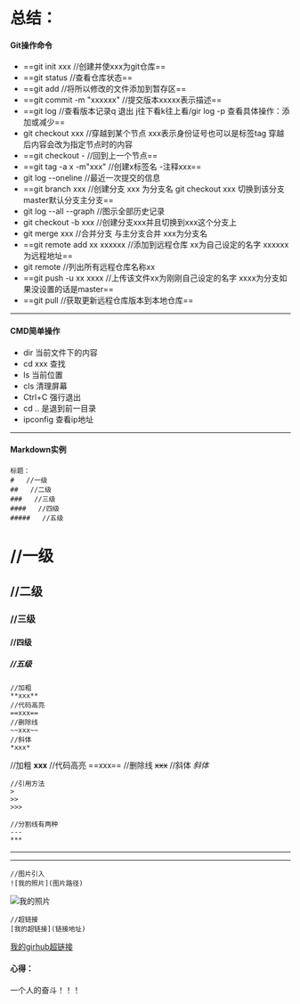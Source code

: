 # 总结：

#### Git操作命令

- ==git init xxx   //创建并使xxx为git仓库==
- ==git status     //查看仓库状态==
- ==git add     //将所以修改的文件添加到暂存区==
- ==git commit -m "xxxxxx"           //提交版本xxxxx表示描述==
- ==git log              //查看版本记录q 退出 j往下看k往上看/gir log -p 查看具体操作：添加或减少==
- git  checkout  xxx               //穿越到某个节点        xxx表示身份证号也可以是标签tag   穿越后内容会改为指定节点时的内容
- ==git  checkout  -                  //回到上一个节点==
- ==git tag  -a  x  -m"xxx"         //创建x标签名  -注释xxx==
- git log --oneline               //最近一次提交的信息
- ==git branch   xxx          //创建分支   xxx 为分支名   git  checkout  xxx   切换到该分支     master默认分支主分支==
- git log --all --graph          //图示全部历史记录
- git checkout -b  xxx           //创建分支xxx并且切换到xxx这个分支上
- git merge  xxx                 //合并分支       与主分支合并          xxx为分支名
- ==git remote add xx xxxxxx             //添加到远程仓库 xx为自己设定的名字     xxxxxx为远程地址==
- git remote               //列出所有远程仓库名称xx
- ==git push -u xx xxxx                      //上传该文件xx为刚刚自己设定的名字         xxxx为分支如果没设置的话是master==
- ==git pull                  //获取更新远程仓库版本到本地仓库==



***



#### CMD简单操作

- dir 当前文件下的内容
- cd xxx 查找
- ls 当前位置
- cls 清理屏幕
- Ctrl+C 强行退出
- cd .. 是退到前一目录
-  ipconfig 查看ip地址



***



#### Markdown实例

```
标题：
#   //一级
##   //二级
###   //三级
####   //四级
#####   //五级
```

#   //一级
##   //二级
###   //三级
####   //四级
#####   //五级

```
//加粗
**xxx**
//代码高亮
==xxx==
//删除线
~~xxx~~
//斜体
*xxx*
```

//加粗
**xxx**
//代码高亮
==xxx==
//删除线
~~xxx~~
//斜体
*斜体*

```
//引用方法
>
>>
>>>
```

>
> >
> > >
```
//分割线有两种
---
***
```

---
***

```
//图片引入
![我的照片](图片路径)
```

![我的照片](C:\Users\丁嘉乐\Desktop\重要资料\图库\3-1F923144206.jpg)

```
//超链接
[我的超链接](链接地址)
```

[我的girhub超链接](https://github.com/dingjialeyo)

#### 心得：

一个人的奋斗！！！

